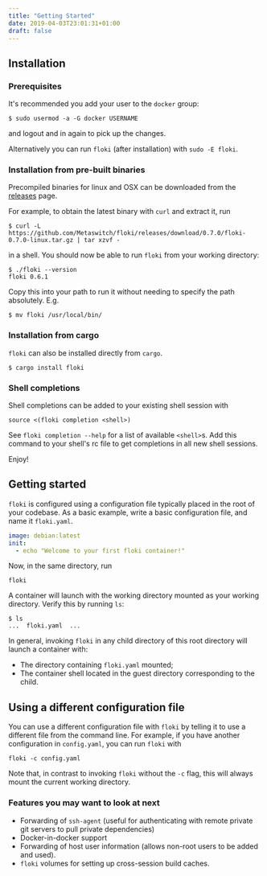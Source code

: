 ```yaml
---
title: "Getting Started"
date: 2019-04-03T23:01:31+01:00
draft: false
---
```


## Installation

### Prerequisites

It's recommended you add your user to the `docker` group:

```shell
$ sudo usermod -a -G docker USERNAME
```

and logout and in again to pick up the changes.

Alternatively you can run `floki` (after installation) with `sudo -E floki`.

### Installation from pre-built binaries

Precompiled binaries for linux and OSX can be downloaded from the [releases](https://github.com/Metaswitch/floki/releases) page.

For example, to obtain the latest binary with `curl` and extract it, run

```shell
$ curl -L https://github.com/Metaswitch/floki/releases/download/0.7.0/floki-0.7.0-linux.tar.gz | tar xzvf -
```

in a shell. You should now be able to run `floki` from your working directory:

```shell
$ ./floki --version
floki 0.6.1
```

Copy this into your path to run it without needing to specify the path absolutely. E.g.

```shell
$ mv floki /usr/local/bin/
```

### Installation from cargo

`floki` can also be installed directly from `cargo`.

```shell
$ cargo install floki
```

### Shell completions

Shell completions can be added to your existing shell session with

```shell
source <(floki completion <shell>)
```

See `floki completion --help` for a list of available `<shell>`s. Add this command to your shell's rc file to get completions in all new shell sessions.

Enjoy!

## Getting started

`floki` is configured using a configuration file typically placed in the root of your codebase. As a basic example, write a basic configuration file, and name it `floki.yaml`.

```yaml
image: debian:latest
init:
  - echo "Welcome to your first floki container!"
```

Now, in the same directory, run

```shell
floki
```

A container will launch with the working directory mounted as your working directory. Verify this by running `ls`:

```shell
$ ls
...  floki.yaml  ...
```

In general, invoking `floki` in any child directory of this root directory will launch a container with:
- The directory containing `floki.yaml` mounted;
- The container shell located in the guest directory corresponding to the child.

## Using a different configuration file

You can use a different configuration file with `floki` by telling it to use a different file from the command line. For example, if you have another configuration in `config.yaml`, you can run `floki` with

```shell
floki -c config.yaml
```

Note that, in contrast to invoking `floki` without the `-c` flag, this will always mount the current working directory.

### Features you may want to look at next

- Forwarding of `ssh-agent` (useful for authenticating with remote private git servers to pull private dependencies)
- Docker-in-docker support
- Forwarding of host user information (allows non-root users to be added and used).
- `floki` volumes for setting up cross-session build caches.
